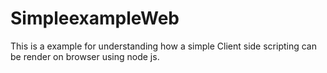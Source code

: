 # SimpleexampleWeb
This is a example for understanding how a simple Client side scripting can be render on browser using node js.
